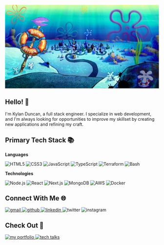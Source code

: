 <p align="center">
	<img alt="Bikini Bottom" src="./assets/bikini-bottom.png" />
</p>

## Hello! 👋

I'm Kylan Duncan, a full stack engineer. I specialize in web development, and I'm always looking for opportunities to improve my skillset by creating new applications and refining my craft.

## Primary Tech Stack 📚

**Languages**

![HTML5](https://img.shields.io/badge/-HTML5-000?&logo=html5)
![CSS3](https://img.shields.io/badge/-CSS3-000?&logo=css)
![JavaScript](https://img.shields.io/badge/-JavaScript-000?&logo=javascript)
![TypeScript](https://img.shields.io/badge/-TypeScript-000?&logo=typescript)
![Terraform](https://img.shields.io/badge/-Terraform-000?&logo=terraform)
![Bash](https://img.shields.io/badge/-Bash-000?&logo=gnubash&logoColor=white)

**Technologies**

![Node.js](https://img.shields.io/badge/-Node.js-000?&logo=nodedotjs)
![React](https://img.shields.io/badge/-React-000?&logo=react)
![Next.js](https://img.shields.io/badge/-Next.js-000?&logo=nextdotjs)
![MongoDB](https://img.shields.io/badge/-MongoDB-000?&logo=mongodb)
![AWS](https://img.shields.io/badge/-AWS-000?&logo=amazonwebservices)
![Docker](https://img.shields.io/badge/-Docker-000?&logo=docker)

## Connect With Me 🌐

<div>
    <a href="mailto:kyland03.biz@gmail.com" target="_blank">
        <img src="https://img.shields.io/badge/-gmail-ea4335?style=for-the-badge&logo=gmail&logoColor=white" alt="gmail" />
    </a>
    <a href="https://github.com/cloudydaiyz" target="_blank">
        <img src="https://img.shields.io/badge/-github-black?style=for-the-badge&logo=github&logoColor=white" alt="github" />
    </a>
    <a href="https://linkedin.com/in/kylan-duncan" target="_blank">
        <img src="https://img.shields.io/badge/-linkedin-blue?style=for-the-badge" alt="linkedin" />
    </a>
    <!-- <a href="https://twitter.com/username" target="_blank"> -->
        <img src="https://img.shields.io/badge/coming_soon-twitter-08a0e9?style=for-the-badge&label=Coming%20Soon" alt="twitter" />
    <!-- </a>  -->
    <!-- <a href="https://instagram.com/username" target="_blank"> -->
        <img src="https://img.shields.io/badge/coming_soon-instagram-dd2a7b?style=for-the-badge&label=Coming%20Soon" alt="instagram" />
    <!-- </a>  -->
</div>

## Check Out 👀

<div>
    <a href="https://cloudydaiyz.com" target="_blank">
        <img src="https://img.shields.io/badge/-cloudydaiyz.com-black?style=for-the-badge" alt="my portfolio" />
    </a>
    <a href="./TECH_TALKS.md" target="_blank">
        <img src="https://img.shields.io/badge/-Tech_Talks-green?style=for-the-badge" alt="tech talks" />
    </a>
</div>
